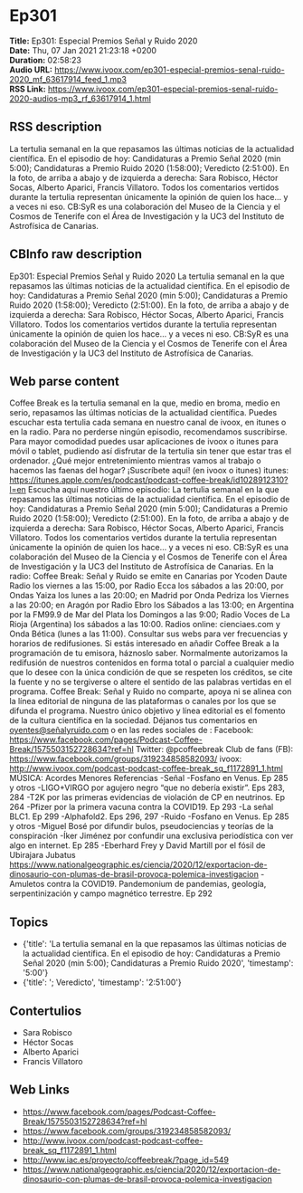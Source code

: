 # Ep301  
**Title:** Ep301: Especial Premios Señal y Ruido 2020  
**Date:** Thu, 07 Jan 2021 21:23:18 +0200  
**Duration:** 02:58:23  
**Audio URL:** https://www.ivoox.com/ep301-especial-premios-senal-ruido-2020_mf_63617914_feed_1.mp3  
**RSS Link:** https://www.ivoox.com/ep301-especial-premios-senal-ruido-2020-audios-mp3_rf_63617914_1.html  

## RSS description
La tertulia semanal en la que repasamos las últimas noticias de la actualidad científica. En el episodio de hoy: Candidaturas a Premio Señal 2020 (min 5:00); Candidaturas a Premio Ruido 2020 (1:58:00); Veredicto (2:51:00). En la foto, de arriba a abajo y de izquierda a derecha: Sara Robisco, Héctor Socas, Alberto Aparici, Francis Villatoro. Todos los comentarios vertidos durante la tertulia representan únicamente la opinión de quien los hace... y a veces ni eso. CB:SyR es una colaboración del Museo de la Ciencia y el Cosmos de Tenerife con el Área de Investigación y la UC3 del Instituto de Astrofísica de Canarias.

## CBInfo raw description
Ep301: Especial Premios Señal y Ruido 2020
La tertulia semanal en la que repasamos las últimas noticias de la actualidad científica. En el episodio de hoy: Candidaturas a Premio Señal 2020 (min 5:00); Candidaturas a Premio Ruido 2020 (1:58:00); Veredicto (2:51:00). En la foto, de arriba a abajo y de izquierda a derecha: Sara Robisco, Héctor Socas, Alberto Aparici, Francis Villatoro. Todos los comentarios vertidos durante la tertulia representan únicamente la opinión de quien los hace... y a veces ni eso. CB:SyR es una colaboración del Museo de la Ciencia y el Cosmos de Tenerife con el Área de Investigación y la UC3 del Instituto de Astrofísica de Canarias.


## Web parse content
Coffee Break es la tertulia semanal en la que, medio en broma, medio en serio, repasamos las últimas noticias de la actualidad científica. Puedes escuchar esta tertulia cada semana en nuestro canal de ivoox, en itunes o en la radio. Para no perderse ningún episodio, recomendamos suscribirse. Para mayor comodidad puedes usar aplicaciones de ivoox o itunes para móvil o tablet, pudiendo así disfrutar de la tertulia sin tener que estar tras el ordenador. ¿Qué mejor entretenimiento mientras vamos al trabajo o hacemos las faenas del hogar? ¡Suscríbete aquí! (en ivoox o itunes) itunes: https://itunes.apple.com/es/podcast/podcast-coffee-break/id1028912310?l=en Escucha aquí nuestro último episodio: La tertulia semanal en la que repasamos las últimas noticias de la actualidad científica. En el episodio de hoy: Candidaturas a Premio Señal 2020 (min 5:00); Candidaturas a Premio Ruido 2020 (1:58:00); Veredicto (2:51:00). En la foto, de arriba a abajo y de izquierda a derecha: Sara Robisco, Héctor Socas, Alberto Aparici, Francis Villatoro. Todos los comentarios vertidos durante la tertulia representan únicamente la opinión de quien los hace… y a veces ni eso. CB:SyR es una colaboración del Museo de la Ciencia y el Cosmos de Tenerife con el Área de Investigación y la UC3 del Instituto de Astrofísica de Canarias. En la radio: Coffee Break: Señal y Ruido se emite en Canarias por Ycoden Daute Radio los viernes a las 15:00, por Radio Ecca los sábados a las 20:00, por Ondas Yaiza los lunes a las 20:00; en Madrid por Onda Pedriza los Viernes a las 20:00; en Aragón por Radio Ebro los Sábados a las 13:00; en Argentina por la FM99.9 de Mar del Plata los Domingos a las 9:00; Radio Voces de La Rioja (Argentina) los sábados a las 10:00. Radios online: cienciaes.com y Onda Bética (lunes a las 11:00). Consultar sus webs para ver frecuencias y horarios de redifusiones. Si estás interesado en añadir Coffee Break a la programación de tu emisora, háznoslo saber. Normalmente autorizamos la redifusión de nuestros contenidos en forma total o parcial a cualquier medio que lo desee con la única condición de que se respeten los créditos, se cite la fuente y no se tergiverse o altere el sentido de las palabras vertidas en el programa. Coffee Break: Señal y Ruido no comparte, apoya ni se alinea con la línea editorial de ninguna de las plataformas o canales por los que se difunda el programa. Nuestro único objetivo y línea editorial es el fomento de la cultura científica en la sociedad. Déjanos tus comentarios en oyentes@señalyruido.com o en las redes sociales de : Facebook: https://www.facebook.com/pages/Podcast-Coffee-Break/1575503152728634?ref=hl Twitter: @pcoffeebreak Club de fans (FB): https://www.facebook.com/groups/319234858582093/ ivoox: http://www.ivoox.com/podcast-podcast-coffee-break_sq_f1172891_1.html MÚSICA: Acordes Menores Referencias -Señal -Fosfano en Venus. Ep 285 y otros -LIGO+VIRGO por agujero negro “que no debería existir”. Eps 283, 284 -T2K por las primeras evidencias de violación de CP en neutrinos. Ep 264 -Pfizer por la primera vacuna contra la COVID19. Ep 293 -La señal BLC1. Ep 299 -Alphafold2. Eps 296, 297 -Ruido -Fosfano en Venus. Ep 285 y otros -Miguel Bosé por difundir bulos, pseudociencias y teorías de la conspiración -Íker Jiménez por confundir una exclusiva periodística con ver algo en internet. Ep 285 -Eberhard Frey y David Martill por el fósil de Ubirajara Jubatus https://www.nationalgeographic.es/ciencia/2020/12/exportacion-de-dinosaurio-con-plumas-de-brasil-provoca-polemica-investigacion -Amuletos contra la COVID19. Pandemonium de pandemias, geología, serpentinización y campo magnético terrestre. Ep 292

## Topics
- {'title': 'La tertulia semanal en la que repasamos las últimas noticias de la actualidad científica. En el episodio de hoy: Candidaturas a Premio Señal 2020 (min 5:00); Candidaturas a Premio Ruido 2020', 'timestamp': '5:00'}
- {'title': '; Veredicto', 'timestamp': '2:51:00'}
## Contertulios
- Sara Robisco
- Héctor Socas
- Alberto Aparici
- Francis Villatoro
## Web Links
- https://www.facebook.com/pages/Podcast-Coffee-Break/1575503152728634?ref=hl
- https://www.facebook.com/groups/319234858582093/
- http://www.ivoox.com/podcast-podcast-coffee-break_sq_f1172891_1.html
- http://www.iac.es/proyecto/coffeebreak/?page_id=549
- https://www.nationalgeographic.es/ciencia/2020/12/exportacion-de-dinosaurio-con-plumas-de-brasil-provoca-polemica-investigacion